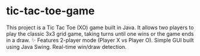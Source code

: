 # tic-tac-toe-game
This project is a Tic Tac Toe (XO) game built in Java. It allows two players to play the classic 3x3 grid game, taking turns until one wins or the game ends in a draw.  ✨ Features  2-player mode (Player X vs Player O).  Simple GUI built using Java Swing.  Real-time win/draw detection.  
